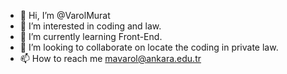 - 👋 Hi, I’m @VarolMurat
- 👀 I’m interested in coding and law.
- 🌱 I’m currently learning Front-End.
- 💞️ I’m looking to collaborate on locate the coding in private law.
- 📫 How to reach me mavarol@ankara.edu.tr

<!---
VarolMurat/VarolMurat is a ✨ special ✨ repository because its `README.md` (this file) appears on your GitHub profile.
You can click the Preview link to take a look at your changes.
--->
